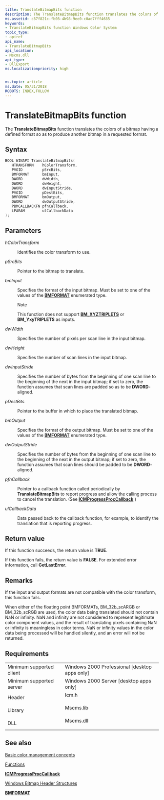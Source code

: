 ```yaml
---
title: TranslateBitmapBits function
description: The TranslateBitmapBits function translates the colors of a bitmap having a defined format so as to produce another bitmap in a requested format.
ms.assetid: c37f821c-fb03-4b98-9ee0-c0ad7fff4685
keywords:
- TranslateBitmapBits function Windows Color System
topic_type:
- apiref
api_name:
- TranslateBitmapBits
api_location:
- Mscms.dll
api_type:
- DllExport
ms.localizationpriority: high


ms.topic: article
ms.date: 05/31/2018
ROBOTS: INDEX,FOLLOW
---
```


# TranslateBitmapBits function

The **TranslateBitmapBits** function translates the colors of a bitmap having a defined format so as to produce another bitmap in a requested format.

## Syntax


```C++
BOOL WINAPI TranslateBitmapBits(
   HTRANSFORM    hColorTransform,
   PVOID         pSrcBits,
   BMFORMAT      bmInput,
   DWORD         dwWidth,
   DWORD         dwHeight,
   DWORD         dwInputStride,
   PVOID         pDestBits,
   BMFORMAT      bmOutput,
   DWORD         dwOutputStride,
   PBMCALLBACKFN pfnCallback,
   LPARAM        ulCallbackData
);
```



## Parameters

<dl> <dt>

*hColorTransform* 
</dt> <dd>

Identifies the color transform to use.

</dd> <dt>

*pSrcBits* 
</dt> <dd>

Pointer to the bitmap to translate.

</dd> <dt>

*bmInput* 
</dt> <dd>

Specifies the format of the input bitmap. Must be set to one of the values of the [**BMFORMAT**](/windows/win32/api/icm/ne-icm-bmformat) enumerated type.

> [!Note]  
> This function does not support [**BM\_XYZTRIPLETS**](/windows/win32/api/icm/ne-icm-bmformat) or **BM\_YxyTRIPLETS** as inputs.

 

</dd> <dt>

*dwWidth* 
</dt> <dd>

Specifies the number of pixels per scan line in the input bitmap.

</dd> <dt>

*dwHeight* 
</dt> <dd>

Specifies the number of scan lines in the input bitmap.

</dd> <dt>

*dwInputStride* 
</dt> <dd>

Specifies the number of bytes from the beginning of one scan line to the beginning of the next in the input bitmap; if set to zero, the function assumes that scan lines are padded so as to be **DWORD**-aligned.

</dd> <dt>

*pDestBits* 
</dt> <dd>

Pointer to the buffer in which to place the translated bitmap.

</dd> <dt>

*bmOutput* 
</dt> <dd>

Specifies the format of the output bitmap. Must be set to one of the values of the [**BMFORMAT**](/windows/win32/api/icm/ne-icm-bmformat) enumerated type.

</dd> <dt>

*dwOutputStride* 
</dt> <dd>

Specifies the number of bytes from the beginning of one scan line to the beginning of the next in the output bitmap; if set to zero, the function assumes that scan lines should be padded to be **DWORD**-aligned.

</dd> <dt>

*pfnCallback* 
</dt> <dd>

Pointer to a callback function called periodically by **TranslateBitmapBits** to report progress and allow the calling process to cancel the translation. (See [**ICMProgressProcCallback**](icmprogressproccallback.md) )

</dd> <dt>

*ulCallbackData* 
</dt> <dd>

Data passed back to the callback function, for example, to identify the translation that is reporting progress.

</dd> </dl>

## Return value

If this function succeeds, the return value is **TRUE**.

If this function fails, the return value is **FALSE**. For extended error information, call **GetLastError**.

## Remarks

If the input and output formats are not compatible with the color transform, this function fails.

When either of the floating point BMFORMATs, BM\_32b\_scARGB or BM\_32b\_scRGB are used, the color data being translated should not contain NaN or infinity. NaN and infinity are not considered to represent legitimate color component values, and the result of translating pixels containing NaN or infinity is meaningless in color terms. NaN or infinity values in the color data being processed will be handled silently, and an error will not be returned.

## Requirements



|                                     |                                                                                      |
|-------------------------------------|--------------------------------------------------------------------------------------|
| Minimum supported client<br/> | Windows 2000 Professional \[desktop apps only\]<br/>                           |
| Minimum supported server<br/> | Windows 2000 Server \[desktop apps only\]<br/>                                 |
| Header<br/>                   | <dl> <dt>Icm.h</dt> </dl>     |
| Library<br/>                  | <dl> <dt>Mscms.lib</dt> </dl> |
| DLL<br/>                      | <dl> <dt>Mscms.dll</dt> </dl> |



## See also

<dl> <dt>

[Basic color management concepts](basic-color-management-concepts.md)
</dt> <dt>

[Functions](functions.md)
</dt> <dt>

[**ICMProgressProcCallback**](icmprogressproccallback.md)
</dt> <dt>

[Windows Bitmap Header Structures](using-structures-in-wcs-1-0.md)
</dt> <dt>

[**BMFORMAT**](/windows/win32/api/icm/ne-icm-bmformat)
</dt> </dl>

 

 





